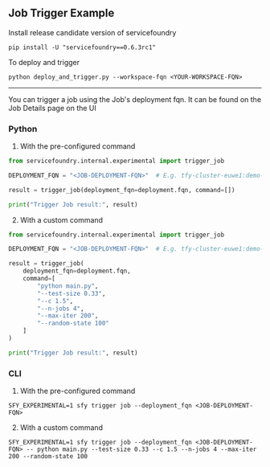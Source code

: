 Job Trigger Example
---

Install release candidate version of servicefoundry

```
pip install -U "servicefoundry==0.6.3rc1"
```

To deploy and trigger

```
python deploy_and_trigger.py --workspace-fqn <YOUR-WORKSPACE-FQN>
```

-----

You can trigger a job using the Job's deployment fqn. It can be found on the Job Details page on the UI

### Python

1. With the pre-configured command

```python
from servicefoundry.internal.experimental import trigger_job

DEPLOYMENT_FQN = "<JOB-DEPLOYMENT-FQN>"  # E.g. tfy-cluster-euwe1:demo-tfy:train-iris-ex:1

result = trigger_job(deployment_fqn=deployment.fqn, command=[])

print("Trigger Job result:", result)
```

2. With a custom command

```python
from servicefoundry.internal.experimental import trigger_job

DEPLOYMENT_FQN = "<JOB-DEPLOYMENT-FQN>"  # E.g. tfy-cluster-euwe1:demo-tfy:train-iris-ex:1

result = trigger_job(
    deployment_fqn=deployment.fqn,
    command=[
        "python main.py",
        "--test-size 0.33",
        "--c 1.5",
        "--n-jobs 4",
        "--max-iter 200",
        "--random-state 100"
    ]
)

print("Trigger Job result:", result)
```

### CLI

1. With the pre-configured command

```shell
SFY_EXPERIMENTAL=1 sfy trigger job --deployment_fqn <JOB-DEPLOYMENT-FQN>
```

2. With a custom command


```shell
SFY_EXPERIMENTAL=1 sfy trigger job --deployment_fqn <JOB-DEPLOYMENT-FQN> -- python main.py --test-size 0.33 --c 1.5 --n-jobs 4 --max-iter 200 --random-state 100
```
